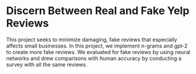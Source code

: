 # Discern Between Real and Fake Yelp Reviews

This project seeks to minimize damaging, fake reviews that especially affects small businesses. In this project, we implement n-grams and gpt-2 to create more fake reviews. We evaluated for fake reviews by using neural networks and drew comparisons with human accuracy by conducting a survey with all the same reviews.  
